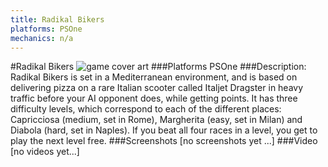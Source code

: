```yaml
---
title: Radikal Bikers
platforms: PSOne
mechanics: n/a
---
```

#Radikal Bikers
![game cover art](//images.igdb.com/igdb/image/upload/t_cover_big/ohkyvndysaamfuovsxle.jpg "Logo Title Text 1")
###Platforms
PSOne
###Description:
Radikal Bikers is set in a Mediterranean environment, and is based on delivering pizza on a rare Italian scooter called Italjet Dragster in heavy traffic before your AI opponent does, while getting points. It has three difficulty levels, which correspond to each of the different places: Capricciosa (medium, set in Rome), Margherita (easy, set in Milan) and Diabola (hard, set in Naples). If you beat all four races in a level, you get to play the next level free.
###Screenshots
[no screenshots yet ...]
###Video
[no videos yet...]
